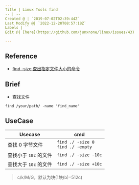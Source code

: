 ```yaml
---
Title | Linux Tools find
-- | --
Created @ | `2019-07-02T02:39:44Z`
Last Modify @| `2022-12-20T08:57:18Z`
Labels | ``
Edit @| [here](https://github.com/junxnone/linux/issues/43)

---
```

## Reference
- [find -size 查出指定文件大小的命令](https://www.cnblogs.com/rusking/p/7403160.html)


## Brief
- 查找文件

```
find /your/path/ -name "find_name"
```

## UseCase

Usecase | cmd
-- | --
查找 0 字节文件 |  `find ./ -size 0`<br>`find ./ -empty`
查找小于 `10c` 的文件 | `find ./ -size -10c`
查找大于 `10c` 的文件 | `find ./ -size +10c`

> c/k/M/G，默认为块(1块(b)=512c)


